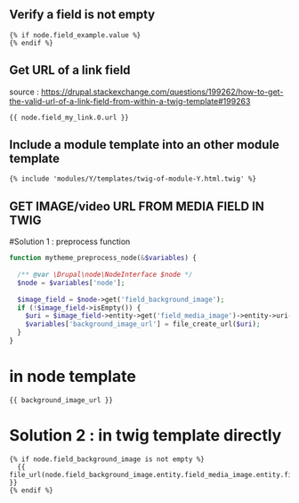 ## Verify a field is not empty

```twig
{% if node.field_example.value %}
{% endif %}
```

## Get URL of a link field
source : https://drupal.stackexchange.com/questions/199262/how-to-get-the-valid-url-of-a-link-field-from-within-a-twig-template#199263
```twig
{{ node.field_my_link.0.url }}
```
## Include a module template into an other module template
```twig
{% include 'modules/Y/templates/twig-of-module-Y.html.twig' %}
```
## GET IMAGE/video URL FROM MEDIA FIELD IN TWIG

#Solution 1 : preprocess function
```php
function mytheme_preprocess_node(&$variables) {
 
  /** @var \Drupal\node\NodeInterface $node */
  $node = $variables['node'];
 
  $image_field = $node->get('field_background_image');
  if (!$image_field->isEmpty()) {
    $uri = $image_field->entity->get('field_media_image')->entity->uri->value;
    $variables['background_image_url'] = file_create_url($uri);
  }
}
```
# in  node template
```twig
{{ background_image_url }}
```
# Solution 2 : in twig template directly
```twig
{% if node.field_background_image is not empty %}
  {{ file_url(node.field_background_image.entity.field_media_image.entity.fileuri) }}
{% endif %}
```
